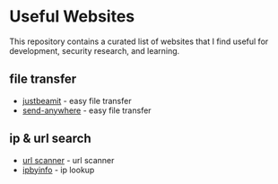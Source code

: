 # Useful Websites

This repository contains a curated list of websites that I find useful for development, security research, and learning.

## file transfer
- [justbeamit](https://justbeamit.com/) - easy file transfer
- [send-anywhere](https://send-anywhere.com/#transfer[) - easy file transfer

## ip & url search 
- [url scanner](https://urlscan.io/search/[) - url scanner
- [ipbyinfo](https://www.infobyip.com/[) - ip lookup 

